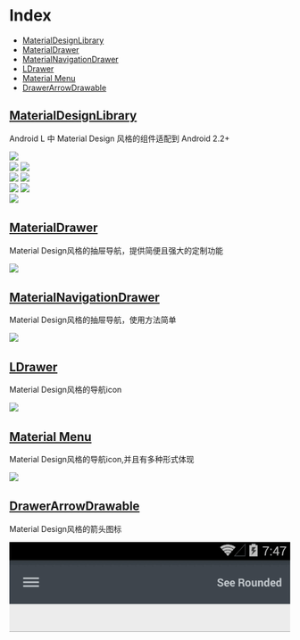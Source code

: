 # Index
* [MaterialDesignLibrary](#materialdesignlibrary)
* [MaterialDrawer](#materialdrawer)
* [MaterialNavigationDrawer](#materialnavigationdrawer)
* [LDrawer](#ldrawer)
* [Material Menu](#material-menu)
* [DrawerArrowDrawable](#drawerarrowdrawable)

## [MaterialDesignLibrary](https://github.com/navasmdc/MaterialDesignLibrary)
Android L 中 Material Design 风格的组件适配到 Android 2.2+

![](https://github.com/navasmdc/MaterialDesignLibrary/raw/master/images/logo.png)  
![](https://raw.githubusercontent.com/navasmdc/MaterialDesignLibrary/master/images/checkbox.png)
![](https://github.com/navasmdc/MaterialDesignLibrary/raw/master/images/switch.png)  
![](https://github.com/navasmdc/MaterialDesignLibrary/raw/master/images/progress_bar_circular_indeterminate.png)
![](https://github.com/navasmdc/MaterialDesignLibrary/raw/master/images/progress_bar_determinate.png)  
![](https://github.com/navasmdc/MaterialDesignLibrary/raw/master/images/slider.png)
![](https://github.com/navasmdc/MaterialDesignLibrary/raw/master/images/slider_with_number_indicator.png)  
![](https://github.com/navasmdc/MaterialDesignLibrary/raw/master/images/color_selector.png)

## [MaterialDrawer](https://github.com/mikepenz/MaterialDrawer)
Material Design风格的抽屉导航，提供简便且强大的定制功能

![](https://raw.githubusercontent.com/mikepenz/MaterialDrawer/develop/DEV/screenshots/screenshot1_small.png)

## [MaterialNavigationDrawer](https://github.com/neokree/MaterialNavigationDrawer)
Material Design风格的抽屉导航，使用方法简单

![](https://raw.githubusercontent.com/neokree/MaterialNavigationDrawer/master/art/screen1.jpg)

## [LDrawer](https://github.com/keklikhasan/LDrawer)
Material Design风格的导航icon

![](https://raw.githubusercontent.com/keklikhasan/LDrawer/master/images/animated.gif)


## [Material Menu](https://github.com/balysv/material-menu)
Material Design风格的导航icon,并且有多种形式体现

![](https://raw.githubusercontent.com/balysv/material-menu/master/art/demo.gif)

## [DrawerArrowDrawable](https://github.com/ChrisRenke/DrawerArrowDrawable)
Material Design风格的箭头图标

![](../art/drawer-arrow-drawable.gif)
